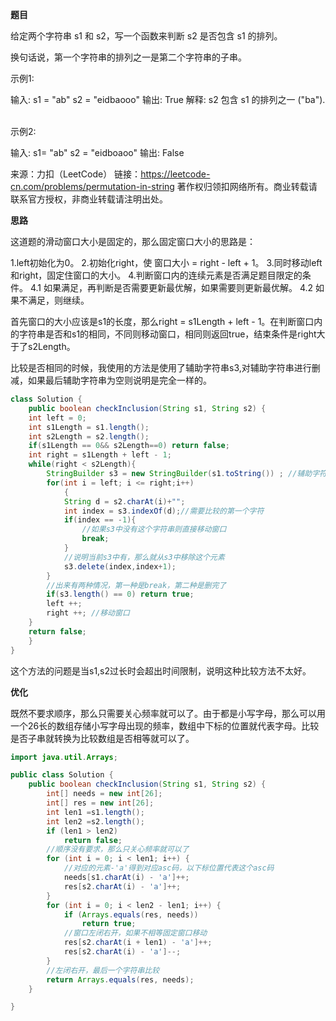 
**题目**

给定两个字符串 s1 和 s2，写一个函数来判断 s2 是否包含 s1 的排列。

换句话说，第一个字符串的排列之一是第二个字符串的子串。

示例1:

输入: s1 = "ab" s2 = "eidbaooo"
输出: True
解释: s2 包含 s1 的排列之一 ("ba").
 

示例2:

输入: s1= "ab" s2 = "eidboaoo"
输出: False
 

来源：力扣（LeetCode）
链接：https://leetcode-cn.com/problems/permutation-in-string
著作权归领扣网络所有。商业转载请联系官方授权，非商业转载请注明出处。

**思路**

这道题的滑动窗口大小是固定的，那么固定窗口大小的思路是：

1.left初始化为0。
2.初始化right，使 窗口大小 = right - left + 1。
3.同时移动left和right，固定住窗口的大小。
4.判断窗口内的连续元素是否满足题目限定的条件。
    4.1 如果满足，再判断是否需要更新最优解，如果需要则更新最优解。
    4.2 如果不满足，则继续。

首先窗口的大小应该是s1的长度，那么right = s1Length + left - 1。在判断窗口内的字符串是否和s1的相同，不同则移动窗口，相同则返回true，结束条件是right大于了s2Length。

比较是否相同的时候，我使用的方法是使用了辅助字符串s3,对辅助字符串进行删减，如果最后辅助字符串为空则说明是完全一样的。

```java
class Solution {
    public boolean checkInclusion(String s1, String s2) {
    int left = 0;
    int s1Length = s1.length();
    int s2Length = s2.length();
    if(s1Length == 0&& s2Length==0) return false;
    int right = s1Length + left - 1;
    while(right < s2Length){
        StringBuilder s3 = new StringBuilder(s1.toString()) ; //辅助字符串
        for(int i = left; i <= right;i++)
            {
            String d = s2.charAt(i)+"";
            int index = s3.indexOf(d);//需要比较的第一个字符       
            if(index == -1){
                //如果s3中没有这个字符串则直接移动窗口
                break;
            }
            //说明当前s3中有，那么就从s3中移除这个元素
            s3.delete(index,index+1);
        }
        //出来有两种情况，第一种是break，第二种是删完了
        if(s3.length() == 0) return true;
        left ++;
        right ++; //移动窗口
    }
    return false;
    }
}
```

这个方法的问题是当s1,s2过长时会超出时间限制，说明这种比较方法不太好。

**优化**

既然不要求顺序，那么只需要关心频率就可以了。由于都是小写字母，那么可以用一个26长的数组存储小写字母出现的频率，数组中下标的位置就代表字母。比较是否子串就转换为比较数组是否相等就可以了。

```java
import java.util.Arrays;

public class Solution {
    public boolean checkInclusion(String s1, String s2) {
        int[] needs = new int[26];
        int[] res = new int[26];
        int len1 =s1.length();
        int len2 =s2.length();
        if (len1 > len2)
            return false;
        //顺序没有要求，那么只关心频率就可以了
        for (int i = 0; i < len1; i++) {
            //对应的元素-'a'得到对应asc码，以下标位置代表这个asc码
            needs[s1.charAt(i) - 'a']++;
            res[s2.charAt(i) - 'a']++;
        }
        for (int i = 0; i < len2 - len1; i++) {
            if (Arrays.equals(res, needs))
                return true;
            //窗口左闭右开，如果不相等固定窗口移动
            res[s2.charAt(i + len1) - 'a']++;
            res[s2.charAt(i) - 'a']--;
        }
        //左闭右开，最后一个字符串比较
        return Arrays.equals(res, needs);
    }

}
```